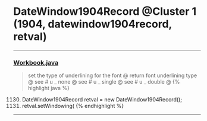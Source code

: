 # DateWindow1904Record @Cluster 1 (1904, datewindow1904record, retval)

***

### [Workbook.java](https://searchcode.com/codesearch/view/15642358/)
> set the type of underlining for the font @ return font underlining type @ see # u _ none @ see # u _ single @ see # u _ double @ 
{% highlight java %}
1130. DateWindow1904Record retval = new DateWindow1904Record();
1132. retval.setWindowing(
{% endhighlight %}

***

